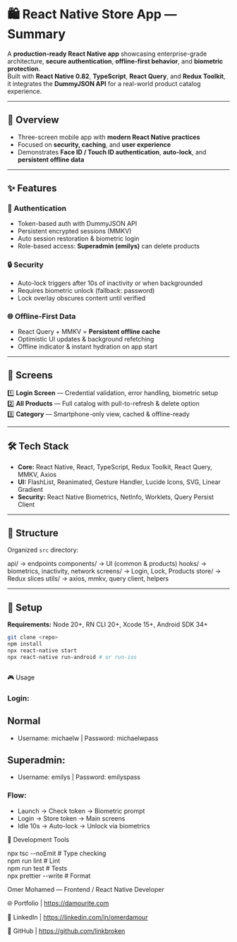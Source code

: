 # 🛍️ React Native Store App — Summary

A **production-ready React Native app** showcasing enterprise-grade architecture, **secure authentication**, **offline-first behavior**, and **biometric protection**.  
Built with **React Native 0.82**, **TypeScript**, **React Query**, and **Redux Toolkit**, it integrates the **DummyJSON API** for a real-world product catalog experience.

---

## 🎯 Overview

- Three-screen mobile app with **modern React Native practices**
- Focused on **security, caching**, and **user experience**
- Demonstrates **Face ID / Touch ID authentication**, **auto-lock**, and **persistent offline data**

---

## ✨ Features

### 🔐 Authentication

- Token-based auth with DummyJSON API
- Persistent encrypted sessions (MMKV)
- Auto session restoration & biometric login
- Role-based access: **Superadmin (emilys)** can delete products

### 🔒 Security

- Auto-lock triggers after 10s of inactivity or when backgrounded
- Requires biometric unlock (fallback: password)
- Lock overlay obscures content until verified

### 🌐 Offline-First Data

- React Query + MMKV = **Persistent offline cache**
- Optimistic UI updates & background refetching
- Offline indicator & instant hydration on app start

---

## 📱 Screens

1️⃣ **Login Screen** — Credential validation, error handling, biometric setup  
2️⃣ **All Products** — Full catalog with pull-to-refresh & delete option  
3️⃣ **Category** — Smartphone-only view, cached & offline-ready

---

## 🛠️ Tech Stack

- **Core:** React Native, React, TypeScript, Redux Toolkit, React Query, MMKV, Axios
- **UI:** FlashList, Reanimated, Gesture Handler, Lucide Icons, SVG, Linear Gradient
- **Security:** React Native Biometrics, NetInfo, Worklets, Query Persist Client

---

## 📂 Structure

Organized `src` directory:

api/ → endpoints
components/ → UI (common & products)
hooks/ → biometrics, inactivity, network
screens/ → Login, Lock, Products
store/ → Redux slices
utils/ → axios, mmkv, query client, helpers

---

## 🚀 Setup

**Requirements:** Node 20+, RN CLI 20+, Xcode 15+, Android SDK 34+

```bash
git clone <repo>
npm install
npx react-native start
npx react-native run-android # or run-ios



```

🎮 Usage

### Login:

## Normal

- Username: michaelw | Password: michaelwpass

## Superadmin:

- Username: emilys | Password: emilyspass

### Flow:

- Launch → Check token → Biometric prompt
- Login → Store token → Main screens
- Idle 10s → Auto-lock → Unlock via biometrics

🧪 Development Tools

npx tsc --noEmit # Type checking  
npm run lint # Lint  
npm run test # Tests  
npx prettier --write # Format

Omer Mohamed — Frontend / React Native Developer

🌐 Portfolio | https://damourite.com

💼 LinkedIn | https://linkedin.com/in/omerdamour

🐙 GitHub | https://github.com/linkbroken

